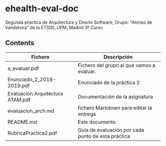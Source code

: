 # ehealth-eval-doc
Segunda práctica de Arquitectura y Diseño Software, Grupo: "Alonso de Vandelvira" de la ETSISI, UPM, Madrid 3º Curso

## Contents

Fichero | Descripción
--- | ---
 a_evaluar.pdf | Fichero del grupo al que vamos a evaluar.
 Enunciado_2_2018-2019.pdf | Enunciado de la práctica 2
 Evaluación Arquitectura ATAM.pdf | Documentación de la asignatura
 evaluacion_arch.md | fichero Markdown para editar la entrega
 README.md | Este documento
 RubricaPractica2.pdf | Guía de evaluación por cada punto de esta práctica
